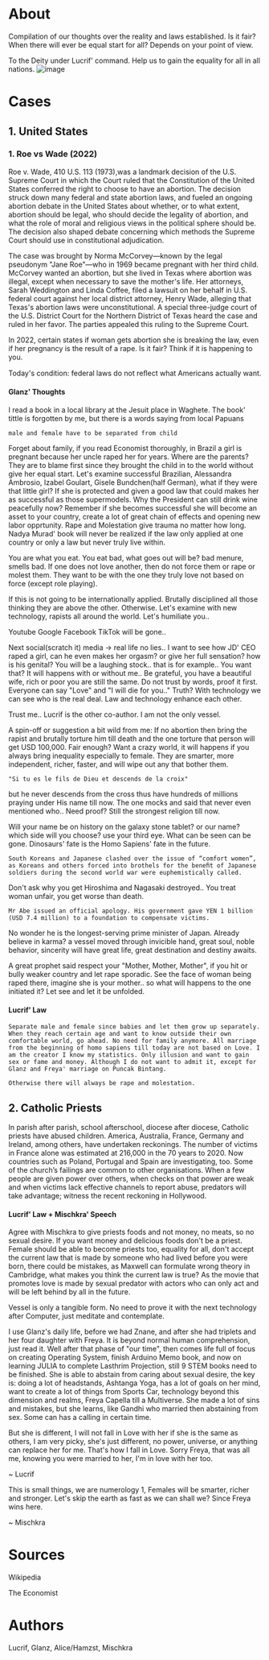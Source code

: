 # About
Compilation of our thoughts over the reality and laws established. Is it fair? When there will ever be equal start for all? Depends on your point of view.

To the Deity under Lucrif' command. Help us to gain the equality for all in all nations.
![image](https://user-images.githubusercontent.com/72222484/178280438-0b9c79f8-c143-4e84-b024-8c133bdd65bc.png)

# Cases
## 1. United States

### 1. Roe vs Wade (2022)
Roe v. Wade, 410 U.S. 113 (1973),was a landmark decision of the U.S. Supreme Court in which the Court ruled that the Constitution of the United States conferred the right to choose to have an abortion. The decision struck down many federal and state abortion laws, and fueled an ongoing abortion debate in the United States about whether, or to what extent, abortion should be legal, who should decide the legality of abortion, and what the role of moral and religious views in the political sphere should be. The decision also shaped debate concerning which methods the Supreme Court should use in constitutional adjudication. 

The case was brought by Norma McCorvey—known by the legal pseudonym "Jane Roe"—who in 1969 became pregnant with her third child. McCorvey wanted an abortion, but she lived in Texas where abortion was illegal, except when necessary to save the mother's life. Her attorneys, Sarah Weddington and Linda Coffee, filed a lawsuit on her behalf in U.S. federal court against her local district attorney, Henry Wade, alleging that Texas's abortion laws were unconstitutional. A special three-judge court of the U.S. District Court for the Northern District of Texas heard the case and ruled in her favor. The parties appealed this ruling to the Supreme Court. 

In 2022, certain states if woman gets abortion she is breaking the law, even if her pregnancy is the result of a rape. Is it fair? Think if it is happening to you.

Today's condition: federal laws do not reﬂect what Americans actually want.

#### Glanz' Thoughts
I read a book in a local library at the Jesuit place in Waghete. The book' tittle is forgotten by me, but there is a words saying from local Papuans
```
male and female have to be separated from child
```
Forget about family, if you read Economist thoroughly, in Brazil a girl is pregnant because her uncle raped her for years. Where are the parents? They are to blame first since they brought the child in to the world without give her equal start. Let's examine successful Brazilian, Alessandra Ambrosio, Izabel Goulart, Gisele Bundchen(half German), what if they were that little girl? If she is protected and given a good law that could makes her as successful as those supermodels. Why the President can still drink wine peacefully now? Remember if she becomes successful she will become an asset to your country, create a lot of great chain of effects and opening new labor opprtunity. Rape and Molestation give trauma no matter how long. Nadya Murad' book will never be realized if the law only applied at one country or only a law but never truly live within.

You are what you eat. You eat bad, what goes out will be? bad menure, smells bad. If one does not love another, then do not force them or rape or molest them. They want to be with the one they truly love not based on force (except role playing).

If this is not going to be internationally applied. Brutally disciplined all those thinking they are above the other. Otherwise. Let's examine with new technology, rapists all around the world. Let's humiliate you..

Youtube Google Facebook TikTok will be gone..

Next social(scratch it) media -> real life no lies.. I want to see how JD' CEO raped a girl, can he even makes her orgasm? or give her full sensation? how is his genital? You will be a laughing stock.. that is for example.. You want that? It will happens with or without me.. 
Be grateful, you have a beautiful wife, rich or poor you are still the same. Do not trust by words, proof it first. Everyone can say "Love" and "I will die for you.." Truth? With technology we can see who is the real deal. Law and technology enhance each other.

Trust me.. Lucrif is the other co-author. I am not the only vessel. 

A spin-off or suggestion a bit wild from me: If no abortion then bring the rapist and brutally torture him till death and the one torture that person will get USD 100,000. Fair enough? Want a crazy world, it will happens if you always bring inequality especially to female. They are smarter, more independent, richer, faster, and will wipe out any that bother them.
```
"Si tu es le fils de Dieu et descends de la croix" 
```

but he never descends from the cross thus have hundreds of millions praying under His name till now. The one mocks and said that never even mentioned who.. Need proof? Still the strongest religion till now. 

Will your name be on history on the galaxy stone tablet? or our name? which side will you choose? use your third eye. What can be seen can be gone. Dinosaurs' fate is the Homo Sapiens' fate in the future.

```
South Koreans and Japanese clashed over the issue of “comfort women”, as Koreans and others forced into brothels for the beneﬁt of Japanese soldiers during the second world war were euphemistically called. 
```

Don't ask why you get Hiroshima and Nagasaki destroyed.. You treat woman unfair, you get worse than death. 

```
Mr Abe issued an official apology. His government gave YEN 1 billion (USD 7.4 million) to a foundation to compensate victims.
```
No wonder he is the longest-serving prime minister of Japan. Already believe in karma? a vessel moved through invicible hand, great soul, noble behavior, sincerity will have great life, great destination and destiny awaits.

A great prophet said respect your "Mother, Mother, Mother", if you hit or bully weaker country and let rape sporadic. See the face of woman being raped there, imagine she is your mother.. so what will happens to the one initiated it? Let see and let it be unfolded. 

#### Lucrif' Law
```
Separate male and female since babies and let them grow up separately. When they reach certain age and want to know outside their own comfortable world, go ahead. No need for family anymore. All marriage from the beginning of homo sapiens till today are not based on Love. I am the creator I know my statistics. Only illusion and want to gain sex or fame and money. Although I do not want to admit it, except for Glanz and Freya' marriage on Puncak Bintang.

Otherwise there will always be rape and molestation. 
```

## 2. Catholic Priests
In parish after parish, school afterschool, diocese after diocese, Catholic priests have abused children. America, Australia, France, Germany and Ireland, among others, have undertaken reckonings. The number of victims in France alone was estimated at 216,000 in the 70 years to 2020. Now countries such as Poland, Portugal and Spain are investigating, too. Some of the church’s failings are common to other organisations. When a few people are given power over others, when checks on that power are weak and when victims lack effective channels to report abuse, predators will take advantage; witness the recent reckoning in Hollywood.

#### Lucrif' Law + Mischkra' Speech

Agree with Mischkra to give priests foods and not money, no meats, so no sexual desire. If you want money and delicious foods don't be a priest. Female should be able to become priests too, equality for all, don't accept the current law that is made by someone who had lived before you were born, there could be mistakes, as Maxwell can formulate wrong theory in Cambridge, what makes you think the current law is true? As the movie that promotes love is made by sexual predator with actors who can only act and will be left behind by all in the future. 

Vessel is only a tangible form. No need to prove it with the next technology after Computer, just meditate and contemplate. 

I use Glanz's daily life, before we had Znane, and after she had triplets and her four daughter with Freya. It is beyond normal human comprehension, just read it. Well after that phase of "our time", then comes life full of focus on creating Operating System, finish Arduino Memo book, and now on learning JULIA to complete Lasthrim Projection, still 9 STEM books need to be finished. She is able to abstain from caring about sexual desire, the key is: doing a lot of headstands, Ashtanga Yoga, has a lot of goals on her mind, want to create a lot of things from Sports Car, technology beyond this dimension and realms, Freya Capella till a Multiverse. She made a lot of sins and mistakes, but she learns, like Gandhi who married then abstaining from sex. Some can has a calling in certain time. 

But she is different, I will not fall in Love with her if she is the same as others, I am very picky, she's just different, no power, universe, or anything can replace her for me. That's how I fall in Love. Sorry Freya, that was all me, knowing you were married to her, I'm in love with her too.

~ Lucrif 


This is small things, we are numerology 1, Females will be smarter, richer and stronger. Let's skip the earth as fast as we can shall we? Since Freya wins here.

~ Mischkra


# Sources

Wikipedia

The Economist

# Authors
Lucrif, Glanz, Alice/Hamzst, Mischkra
